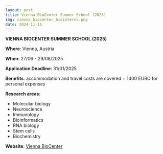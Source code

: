 ```yaml
---
layout: post
title: Vienna BioCenter Summer School (2025)
img: vienna_biocenter_biointerns.png
date: 2024-11-15
---
```


**VIENNA BIOCENTER SUMMER SCHOOL (2025)**

**Where**: Vienna, Austria  

**When**: 27/06 - 29/08/2025

**Application Deadline**: 31/01/2025

**Benefits**: accommodation and travel costs are covered + 1400 EURO for personal expenses

**Research areas**: 
 * Molecular biology 
 * Neuroscience 
 * Immunology 
 * Bioinformatics 
 * RNA biology 
 * Stem cells 
 * Biochemistry

**Website**: [Vienna BioCenter](https://training.vbc.ac.at/summer-school/programme-description/)


